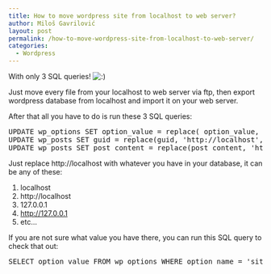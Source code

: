 ```yaml
---
title: How to move wordpress site from localhost to web server?
author: Miloš Gavrilović
layout: post
permalink: /how-to-move-wordpress-site-from-localhost-to-web-server/
categories:
  - Wordpress
---
```

With only 3 SQL queries! <img src="http://milos.gavrilovic.rs/wp-includes/images/smilies/icon_smile.gif" alt=":)" class="wp-smiley" />

Just move every file from your localhost to web server via ftp, then export wordpress database from localhost and import it on your web server.

After that all you have to do is run these 3 SQL queries:

<pre class="brush: sql; title: ; notranslate" title="">UPDATE wp_options SET option_value = replace( option_value, 'http://localhost', 'http://web-server' ) WHERE option_name = 'home' OR option_name = 'siteurl';
UPDATE wp_posts SET guid = replace(guid, 'http://localhost','http://web-server');
UPDATE wp_posts SET post_content = replace(post_content, 'http://localhost','http://web-server');</pre>

Just replace http://localhost with whatever you have in your database, it can be any of these:

1.  localhost
2.  http://localhost
3.  127.0.0.1
4.  http://127.0.0.1
5.  etc&#8230;

If you are not sure what value you have there, you can run this SQL query to check that out:

<pre class="brush: sql; title: ; notranslate" title="">SELECT option_value FROM wp_options WHERE option_name = 'siteurl'</pre>
